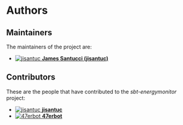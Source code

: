 [comment]: <> (Don't edit this file!)
[comment]: <> (It is automatically updated after every release of https://github.com/47degrees/.github)
[comment]: <> (If you want to suggest a change, please open a PR or issue in that repository)

# Authors

## Maintainers

The maintainers of the project are:

- [![jisantuc](https://avatars.githubusercontent.com/u/5702984?v=4&s=20) **James Santucci (jisantuc)**](https://github.com/jisantuc)

## Contributors

These are the people that have contributed to the _sbt-energymonitor_ project:

- [![jisantuc](https://avatars.githubusercontent.com/u/5702984?v=4&s=20) **jisantuc**](https://github.com/jisantuc)
- [![47erbot](https://avatars.githubusercontent.com/u/24799081?v=4&s=20) **47erbot**](https://github.com/47erbot)